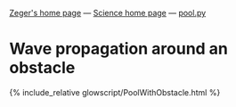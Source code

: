 [Zeger's home page](https://www.hendrikse.name/) &mdash; [Science home page](https://www.hendrikse.name/science/) &mdash; [pool.py](glowscript/pool.html)


# Wave propagation around an obstacle

{% include_relative glowscript/PoolWithObstacle.html %}